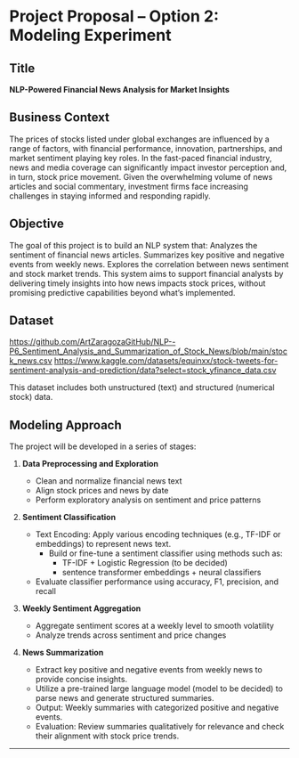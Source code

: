 # Project Proposal – Option 2: Modeling Experiment

## Title  
**NLP-Powered Financial News Analysis for Market Insights**

## Business Context  
The prices of stocks listed under global exchanges are influenced by a range of factors, with financial performance, innovation, partnerships, and market sentiment playing key roles. In the fast-paced financial industry, news and media coverage can significantly impact investor perception and, in turn, stock price movement. Given the overwhelming volume of news articles and social commentary, investment firms face increasing challenges in staying informed and responding rapidly.

## Objective  

The goal of this project is to build an NLP system that:
  Analyzes the sentiment of financial news articles.
  Summarizes key positive and negative events from weekly news.
  Explores the correlation between news sentiment and stock market trends.
  This system aims to support financial analysts by delivering timely insights into how news impacts stock prices, without promising predictive capabilities beyond what’s implemented.

## Dataset  
https://github.com/ArtZaragozaGitHub/NLP--P6_Sentiment_Analysis_and_Summarization_of_Stock_News/blob/main/stock_news.csv
https://www.kaggle.com/datasets/equinxx/stock-tweets-for-sentiment-analysis-and-prediction/data?select=stock_yfinance_data.csv

This dataset includes both unstructured (text) and structured (numerical stock) data.

## Modeling Approach  
The project will be developed in a series of stages:

1. **Data Preprocessing and Exploration**  
   - Clean and normalize financial news text  
   - Align stock prices and news by date  
   - Perform exploratory analysis on sentiment and price patterns

2. **Sentiment Classification**  
    - Text Encoding: Apply various encoding techniques (e.g., TF-IDF or embeddings) to represent news text.
      - Build or fine-tune a sentiment classifier using methods such as:
          - TF-IDF + Logistic Regression (to be decided)
          - sentence transformer embeddings + neural classifiers
    - Evaluate classifier performance using accuracy, F1, precision, and recall

3. **Weekly Sentiment Aggregation**  
     - Aggregate sentiment scores at a weekly level to smooth volatility  
     - Analyze trends across sentiment and price changes
     
4. **News Summarization** 
    - Extract key positive and negative events from weekly news to provide concise insights.
    - Utilize a pre-trained large language model (model to be decided) to parse news and generate structured summaries.
    - Output: Weekly summaries with categorized positive and negative events.
    - Evaluation: Review summaries qualitatively for relevance and check their alignment with stock price trends.

---
